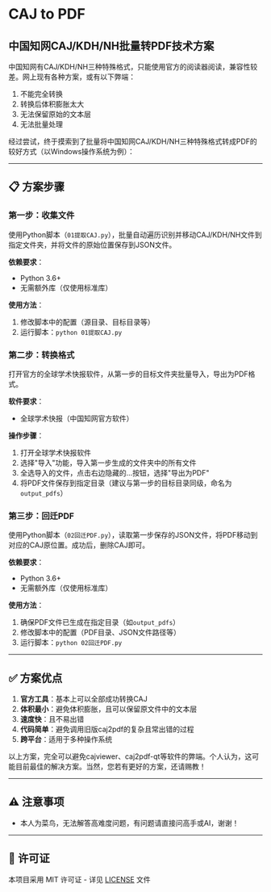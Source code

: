 # CAJ to PDF
## 中国知网CAJ/KDH/NH批量转PDF技术方案

中国知网有CAJ/KDH/NH三种特殊格式，只能使用官方的阅读器阅读，兼容性较差。网上现有各种方案，或有以下弊端：
1. 不能完全转换
2. 转换后体积膨胀太大
3. 无法保留原始的文本层
4. 无法批量处理

经过尝试，终于摸索到了批量将中国知网CAJ/KDH/NH三种特殊格式转成PDF的较好方式（以Windows操作系统为例）：

---

## 📋 方案步骤

### 第一步：收集文件
使用Python脚本（`01提取CAJ.py`），批量自动遍历识别并移动CAJ/KDH/NH文件到指定文件夹，并将文件的原始位置保存到JSON文件。

**依赖要求**：
- Python 3.6+
- 无需额外库（仅使用标准库）

**使用方法**：
1. 修改脚本中的配置（源目录、目标目录等）
2. 运行脚本：`python 01提取CAJ.py`

### 第二步：转换格式
打开官方的全球学术快报软件，从第一步的目标文件夹批量导入，导出为PDF格式。

**软件要求**：
- 全球学术快报（中国知网官方软件）

**操作步骤**：
1. 打开全球学术快报软件
2. 选择"导入"功能，导入第一步生成的文件夹中的所有文件
3. 全选导入的文件，点击右边隐藏的...按钮，选择"导出为PDF"
4. 将PDF文件保存到指定目录（建议与第一步的目标目录同级，命名为`output_pdfs`）

### 第三步：回迁PDF
使用Python脚本（`02回迁PDF.py`），读取第一步保存的JSON文件，将PDF移动到对应的CAJ原位置。成功后，删除CAJ即可。

**依赖要求**：
- Python 3.6+
- 无需额外库（仅使用标准库）

**使用方法**：
1. 确保PDF文件已生成在指定目录（如`output_pdfs`）
2. 修改脚本中的配置（PDF目录、JSON文件路径等）
3. 运行脚本：`python 02回迁PDF.py`

---

## ✅ 方案优点

1. **官方工具**：基本上可以全部成功转换CAJ
2. **体积最小**：避免体积膨胀，且可以保留原文件中的文本层
3. **速度快**：且不易出错
4. **代码简单**：避免调用旧版caj2pdf的复杂且常出错的过程
5. **跨平台**：适用于多种操作系统

以上方案，完全可以避免cajviewer、caj2pdf-qt等软件的弊端。个人认为，这可能目前最佳的解决方案。当然，您若有更好的方案，还请赐教！

---

## ⚠️ 注意事项

- 本人为菜鸟，无法解答高难度问题，有问题请直接问高手或AI，谢谢！

---

## 📄 许可证

本项目采用 MIT 许可证 - 详见 [LICENSE](LICENSE) 文件
